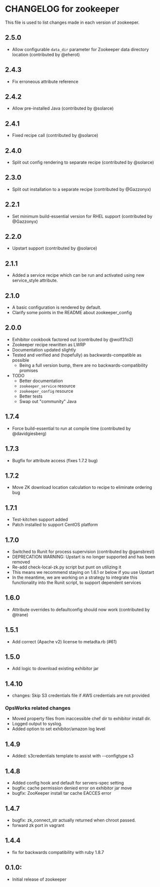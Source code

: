 # CHANGELOG for zookeeper
This file is used to list changes made in each version of zookeeper.

## 2.5.0
* Allow configurable `data_dir` parameter for Zookeeper data directory location
  (contributed by @eherot)

## 2.4.3
* Fix erroneous attribute reference

## 2.4.2
* Allow pre-installed Java (contributed by @solarce)

## 2.4.1
* Fixed recipe call (contributed by @solarce)

## 2.4.0
* Split out config rendering to separate recipe (contributed by @solarce)

## 2.3.0
* Split out installation to a separate recipe (contributed by @Gazzonyx)

## 2.2.1
* Set minimum build-essential version for RHEL support (contributed by
  @Gazzonyx)

## 2.2.0
* Upstart support (contributed by @solarce)

## 2.1.1
* Added a service recipe which can be run and activated using new service_style
  attribute.

## 2.1.0
* A basic configuration is rendered by default.
* Clarify some points in the README about zookeeper\_config

## 2.0.0
* Exhibitor cookbook factored out (contributed by @wolf31o2)
* Zookeeper recipe rewritten as LWRP
* Documentation updated slightly
* Tested and verified and (hopefully) as backwards-compatible as possible
  - Being a full version bump, there are no backwards-compatibility promises
* TODO
  - Better documentation
  - `zookeeper_service` resource
  - `zookeeper_config` resource
  - Better tests
  - Swap out "community" Java

## 1.7.4
* Force build-essential to run at compile time (contributed by @davidgiesberg)

## 1.7.3
* Bugfix for attribute access (fixes 1.7.2 bug)

## 1.7.2
* Move ZK download location calculation to recipe to eliminate ordering bug

## 1.7.1
* Test-kitchen support added
* Patch installed to support CentOS platform

## 1.7.0
* Switched to Runit for process supervision (contributed by @gansbrest)
* DEPRECATION WARNING: Upstart is no longer supported and has been removed
* Re-add check-local-zk.py script but punt on utilizing it
* This means we recommend staying on 1.6.1 or below if you use Upstart
* In the meantime, we are working on a strategy to integrate this functionality
  into the Runit script, to support dependent services

## 1.6.0
* Attribute overrides to defaultconfig should now work (contributed by @trane)

## 1.5.1
* Add correct (Apache v2) license to metadta.rb (#61)

## 1.5.0
* Add logic to download existing exhibitor jar

## 1.4.10
* changes: Skip S3 credentials file if AWS credentials are not provided

### OpsWorks related changes
* Moved property files from inaccessible chef dir to exhibitor install dir.
* Logged output to syslog.
* Added option to set exhibitor/amazon log level

## 1.4.9
* Added: s3credentials template to assist with --configtype s3

## 1.4.8
* Added config hook and default for servers-spec setting
* bugfix: cache permission denied error on exhibitor jar move
* bugfix: ZooKeeper install tar cache EACCES error

## 1.4.7
* bugfix: zk_connect_str actually returned when chroot passed.
* forward zk port in vagrant

## 1.4.4

* fix for backwards compatibility with ruby 1.8.7

## 0.1.0:

* Initial release of zookeeper

